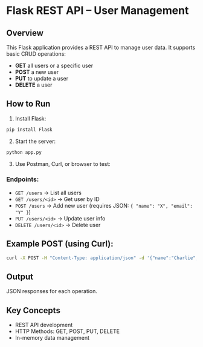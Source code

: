 # Flask REST API – User Management

## Overview
This Flask application provides a REST API to manage user data. It supports basic CRUD operations:
- **GET** all users or a specific user
- **POST** a new user
- **PUT** to update a user
- **DELETE** a user

## How to Run

1. Install Flask:
```bash
pip install Flask
```

2. Start the server:
```bash
python app.py
```

3. Use Postman, Curl, or browser to test:

### Endpoints:
- `GET /users` → List all users
- `GET /users/<id>` → Get user by ID
- `POST /users` → Add new user (requires JSON: `{ "name": "X", "email": "Y" }`)
- `PUT /users/<id>` → Update user info
- `DELETE /users/<id>` → Delete user

## Example POST (using Curl):
```bash
curl -X POST -H "Content-Type: application/json" -d '{"name":"Charlie", "email":"charlie@example.com"}' http://127.0.0.1:5000/users
```

## Output
JSON responses for each operation.

## Key Concepts
- REST API development
- HTTP Methods: GET, POST, PUT, DELETE
- In-memory data management
